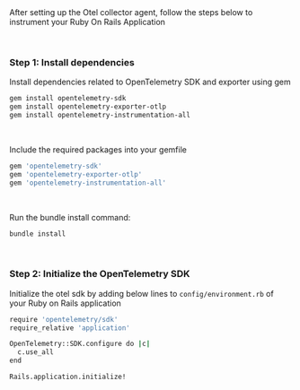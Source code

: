 &nbsp;

After setting up the Otel collector agent, follow the steps below to instrument your Ruby On Rails Application

&nbsp;

### Step 1: Install dependencies
Install dependencies related to OpenTelemetry SDK and exporter using gem
```bash
gem install opentelemetry-sdk
gem install opentelemetry-exporter-otlp
gem install opentelemetry-instrumentation-all
```
&nbsp;

Include the required packages into your gemfile
```bash
gem 'opentelemetry-sdk'
gem 'opentelemetry-exporter-otlp'
gem 'opentelemetry-instrumentation-all'
```
&nbsp;

Run the bundle install command:
```bash
bundle install
```
&nbsp;

### Step 2: Initialize the OpenTelemetry SDK
Initialize the otel sdk by adding below lines to `config/environment.rb` of your Ruby on Rails application

```bash
require 'opentelemetry/sdk'
require_relative 'application'

OpenTelemetry::SDK.configure do |c|
  c.use_all
end

Rails.application.initialize!
```